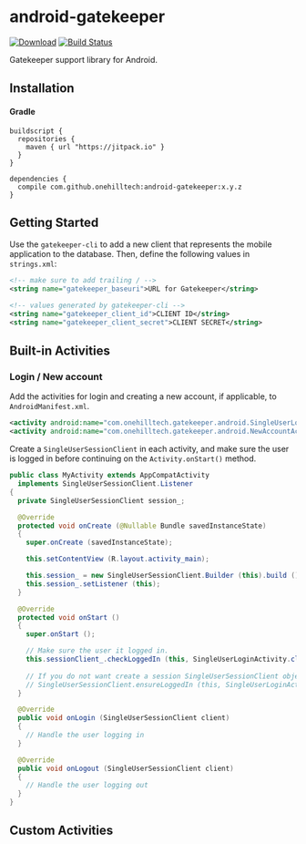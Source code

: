 android-gatekeeper
==================

[![Download](https://jitpack.io/v/onehilltech/android-gatekeeper.svg)](https://jitpack.io/#onehilltech/android-gatekeeper)
[![Build Status](https://travis-ci.org/onehilltech/android-gatekeeper.svg)](https://travis-ci.org/onehilltech/android-gatekeeper)

Gatekeeper support library for Android.

## Installation

#### Gradle

```
buildscript {
  repositories {
    maven { url "https://jitpack.io" }
  }
}

dependencies {
  compile com.github.onehilltech:android-gatekeeper:x.y.z
}
```

## Getting Started

Use the `gatekeeper-cli` to add a new client that represents the mobile application to 
the database. Then, define the following values in `strings.xml`:

```xml
<!-- make sure to add trailing / -->
<string name="gatekeeper_baseuri">URL for Gatekeeper</string>

<!-- values generated by gatekeeper-cli -->
<string name="gatekeeper_client_id">CLIENT ID</string>
<string name="gatekeeper_client_secret">CLIENT SECRET</string>
```

## Built-in Activities

### Login / New account

Add the activities for login and creating a new account, if applicable, to 
`AndroidManifest.xml`.

```xml
<activity android:name="com.onehilltech.gatekeeper.android.SingleUserLoginActivity" />
<activity android:name="com.onehilltech.gatekeeper.android.NewAccountActivity" />
```

Create a `SingleUserSessionClient` in each activity, and make sure the user is logged 
in before continuing on the `Activity.onStart()` method.

```java
public class MyActivity extends AppCompatActivity
  implements SingleUserSessionClient.Listener
{
  private SingleUserSessionClient session_;

  @Override
  protected void onCreate (@Nullable Bundle savedInstanceState)
  {
    super.onCreate (savedInstanceState);

    this.setContentView (R.layout.activity_main);

    this.session_ = new SingleUserSessionClient.Builder (this).build ();
    this.session_.setListener (this);
  }

  @Override
  protected void onStart ()
  {
    super.onStart ();

    // Make sure the user it logged in.
    this.sessionClient_.checkLoggedIn (this, SingleUserLoginActivity.class);
    
    // If you do not want create a session SingleUserSessionClient object, use:
    // SingleUserSessionClient.ensureLoggedIn (this, SingleUserLoginActivity.class);
  }

  @Override
  public void onLogin (SingleUserSessionClient client)
  {
    // Handle the user logging in
  }

  @Override
  public void onLogout (SingleUserSessionClient client)
  {
    // Handle the user logging out
  }
}
```

## Custom Activities
